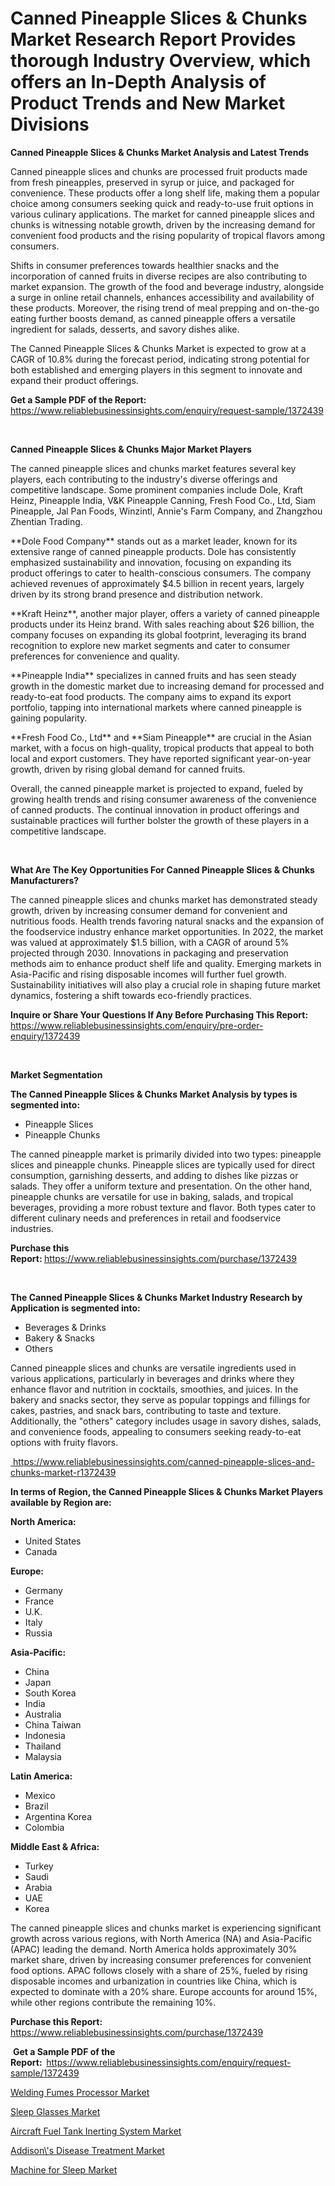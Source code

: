 <p><h1>Canned Pineapple Slices & Chunks Market Research Report Provides thorough Industry Overview, which offers an In-Depth Analysis of Product Trends and New Market Divisions</h1></p><p><strong>Canned Pineapple Slices & Chunks Market Analysis and Latest Trends</strong></p>
<p><p>Canned pineapple slices and chunks are processed fruit products made from fresh pineapples, preserved in syrup or juice, and packaged for convenience. These products offer a long shelf life, making them a popular choice among consumers seeking quick and ready-to-use fruit options in various culinary applications. The market for canned pineapple slices and chunks is witnessing notable growth, driven by the increasing demand for convenient food products and the rising popularity of tropical flavors among consumers.</p><p>Shifts in consumer preferences towards healthier snacks and the incorporation of canned fruits in diverse recipes are also contributing to market expansion. The growth of the food and beverage industry, alongside a surge in online retail channels, enhances accessibility and availability of these products. Moreover, the rising trend of meal prepping and on-the-go eating further boosts demand, as canned pineapple offers a versatile ingredient for salads, desserts, and savory dishes alike.</p><p>The Canned Pineapple Slices & Chunks Market is expected to grow at a CAGR of 10.8% during the forecast period, indicating strong potential for both established and emerging players in this segment to innovate and expand their product offerings.</p></p>
<p><strong>Get a Sample PDF of the Report:&nbsp;</strong> <a href="https://www.reliablebusinessinsights.com/enquiry/request-sample/1372439?utm_campaign=60&utm_medium=2&utm_source=Github&utm_content=ia&utm_term=26122024&utm_id=canned-pineapple-slices-chunks">https://www.reliablebusinessinsights.com/enquiry/request-sample/1372439</a></p>
<p>&nbsp;</p>
<p><strong>Canned Pineapple Slices & Chunks Major Market Players</strong></p>
<p><p>The canned pineapple slices and chunks market features several key players, each contributing to the industry's diverse offerings and competitive landscape. Some prominent companies include Dole, Kraft Heinz, Pineapple India, V&K Pineapple Canning, Fresh Food Co., Ltd, Siam Pineapple, Jal Pan Foods, Winzintl, Annie's Farm Company, and Zhangzhou Zhentian Trading.</p><p>**Dole Food Company** stands out as a market leader, known for its extensive range of canned pineapple products. Dole has consistently emphasized sustainability and innovation, focusing on expanding its product offerings to cater to health-conscious consumers. The company achieved revenues of approximately $4.5 billion in recent years, largely driven by its strong brand presence and distribution network.</p><p>**Kraft Heinz**, another major player, offers a variety of canned pineapple products under its Heinz brand. With sales reaching about $26 billion, the company focuses on expanding its global footprint, leveraging its brand recognition to explore new market segments and cater to consumer preferences for convenience and quality.</p><p>**Pineapple India** specializes in canned fruits and has seen steady growth in the domestic market due to increasing demand for processed and ready-to-eat food products. The company aims to expand its export portfolio, tapping into international markets where canned pineapple is gaining popularity.</p><p>**Fresh Food Co., Ltd** and **Siam Pineapple** are crucial in the Asian market, with a focus on high-quality, tropical products that appeal to both local and export customers. They have reported significant year-on-year growth, driven by rising global demand for canned fruits.</p><p>Overall, the canned pineapple market is projected to expand, fueled by growing health trends and rising consumer awareness of the convenience of canned products. The continual innovation in product offerings and sustainable practices will further bolster the growth of these players in a competitive landscape.</p></p>
<p>&nbsp;</p>
<p><strong>What Are The Key Opportunities For Canned Pineapple Slices & Chunks Manufacturers?</strong></p>
<p><p>The canned pineapple slices and chunks market has demonstrated steady growth, driven by increasing consumer demand for convenient and nutritious foods. Health trends favoring natural snacks and the expansion of the foodservice industry enhance market opportunities. In 2022, the market was valued at approximately $1.5 billion, with a CAGR of around 5% projected through 2030. Innovations in packaging and preservation methods aim to enhance product shelf life and quality. Emerging markets in Asia-Pacific and rising disposable incomes will further fuel growth. Sustainability initiatives will also play a crucial role in shaping future market dynamics, fostering a shift towards eco-friendly practices.</p></p>
<p><strong>Inquire or Share Your Questions If Any Before Purchasing This Report:</strong> <a href="https://www.reliablebusinessinsights.com/enquiry/pre-order-enquiry/1372439?utm_campaign=60&utm_medium=2&utm_source=Github&utm_content=ia&utm_term=26122024&utm_id=canned-pineapple-slices-chunks">https://www.reliablebusinessinsights.com/enquiry/pre-order-enquiry/1372439</a></p>
<p>&nbsp;</p>
<p><strong>Market Segmentation</strong></p>
<p><strong>The Canned Pineapple Slices & Chunks Market Analysis by types is segmented into:</strong></p>
<p><ul><li>Pineapple Slices</li><li>Pineapple Chunks</li></ul></p>
<p><p>The canned pineapple market is primarily divided into two types: pineapple slices and pineapple chunks. Pineapple slices are typically used for direct consumption, garnishing desserts, and adding to dishes like pizzas or salads. They offer a uniform texture and presentation. On the other hand, pineapple chunks are versatile for use in baking, salads, and tropical beverages, providing a more robust texture and flavor. Both types cater to different culinary needs and preferences in retail and foodservice industries.</p></p>
<p><strong>Purchase this Report:&nbsp;</strong><a href="https://www.reliablebusinessinsights.com/purchase/1372439?utm_campaign=60&utm_medium=2&utm_source=Github&utm_content=ia&utm_term=26122024&utm_id=canned-pineapple-slices-chunks">https://www.reliablebusinessinsights.com/purchase/1372439</a></p>
<p>&nbsp;</p>
<p><strong>The Canned Pineapple Slices & Chunks Market Industry Research by Application is segmented into:</strong></p>
<p><ul><li>Beverages & Drinks</li><li>Bakery & Snacks</li><li>Others</li></ul></p>
<p><p>Canned pineapple slices and chunks are versatile ingredients used in various applications, particularly in beverages and drinks where they enhance flavor and nutrition in cocktails, smoothies, and juices. In the bakery and snacks sector, they serve as popular toppings and fillings for cakes, pastries, and snack bars, contributing to taste and texture. Additionally, the "others" category includes usage in savory dishes, salads, and convenience foods, appealing to consumers seeking ready-to-eat options with fruity flavors.</p></p>
<p><a href="https://www.reliablebusinessinsights.com/canned-pineapple-slices-and-chunks-market-r1372439?utm_campaign=60&utm_medium=2&utm_source=Github&utm_content=ia&utm_term=26122024&utm_id=canned-pineapple-slices-chunks">&nbsp;https://www.reliablebusinessinsights.com/canned-pineapple-slices-and-chunks-market-r1372439</a></p>
<p><strong>In terms of Region, the Canned Pineapple Slices & Chunks Market Players available by Region are:</strong></p>
<p>
    <p> <strong> North America: </strong>
        <ul>
            <li>United States</li>
            <li>Canada</li>
        </ul>
        </p> 
    <p> <strong> Europe: </strong>
        <ul>
            <li>Germany</li>
            <li>France</li>
            <li>U.K.</li>
            <li>Italy</li>
            <li>Russia</li>
        </ul>
        </p> 
    <p> <strong> Asia-Pacific: </strong>
        <ul>
            <li>China</li>
            <li>Japan</li>
            <li>South Korea</li>
            <li>India</li>
            <li>Australia</li>
            <li>China Taiwan</li>
            <li>Indonesia</li>
            <li>Thailand</li>
            <li>Malaysia</li>
        </ul>
        </p> 
    <p> <strong> Latin America: </strong>
        <ul>
            <li>Mexico</li>
            <li>Brazil</li>
            <li>Argentina Korea</li>
            <li>Colombia</li>
        </ul>
        </p> 
    <p> <strong> Middle East & Africa: </strong>
        <ul>
            <li>Turkey</li>
            <li>Saudi</li>
            <li>Arabia</li>
            <li>UAE</li>
            <li>Korea</li>
        </ul>
    </p>
    </p>
<p><p>The canned pineapple slices and chunks market is experiencing significant growth across various regions, with North America (NA) and Asia-Pacific (APAC) leading the demand. North America holds approximately 30% market share, driven by increasing consumer preferences for convenient food options. APAC follows closely with a share of 25%, fueled by rising disposable incomes and urbanization in countries like China, which is expected to dominate with a 20% share. Europe accounts for around 15%, while other regions contribute the remaining 10%.</p></p>
<p><strong>Purchase this Report: </strong><a href="https://www.reliablebusinessinsights.com/purchase/1372439?utm_campaign=60&utm_medium=2&utm_source=Github&utm_content=ia&utm_term=26122024&utm_id=canned-pineapple-slices-chunks">https://www.reliablebusinessinsights.com/purchase/1372439</a></p>
<p>&nbsp;<strong>Get a Sample PDF of the Report:&nbsp;&nbsp;</strong><a href="https://www.reliablebusinessinsights.com/enquiry/request-sample/1372439?utm_campaign=60&utm_medium=2&utm_source=Github&utm_content=ia&utm_term=26122024&utm_id=canned-pineapple-slices-chunks">https://www.reliablebusinessinsights.com/enquiry/request-sample/1372439</a></p>
<p><strong></strong></p>
<p><p><a href="https://github.com/sherikacas30/Market-Research-Report-List-1/blob/main/welding-fumes-processor-market.md?utm_campaign=60&utm_medium=2&utm_source=Github&utm_content=ia&utm_term=26122024&utm_id=canned-pineapple-slices-chunks">Welding Fumes Processor Market</a></p><p><a href="https://www.linkedin.com/pulse/rev-athenaur-okk4f?utm_campaign=60&utm_medium=2&utm_source=Github&utm_content=ia&utm_term=26122024&utm_id=canned-pineapple-slices-chunks">Sleep Glasses Market</a></p><p><a href="https://www.linkedin.com/pulse/future-aircraft-fuel-tank-inerting-system-market-structural-xnbxf?utm_campaign=60&utm_medium=2&utm_source=Github&utm_content=ia&utm_term=26122024&utm_id=canned-pineapple-slices-chunks">Aircraft Fuel Tank Inerting System Market</a></p><p><a href="https://github.com/oliveroste6/Market-Research-Report-List-1/blob/main/addisons-disease-treatment-market.md?utm_campaign=60&utm_medium=2&utm_source=Github&utm_content=ia&utm_term=26122024&utm_id=canned-pineapple-slices-chunks">Addison\'s Disease Treatment Market</a></p><p><a href="https://www.linkedin.com/pulse/machine-sleep-market-report-mines-projected-cagr-115-providing-xpwpf?utm_campaign=60&utm_medium=2&utm_source=Github&utm_content=ia&utm_term=26122024&utm_id=canned-pineapple-slices-chunks">Machine for Sleep Market</a></p></p>